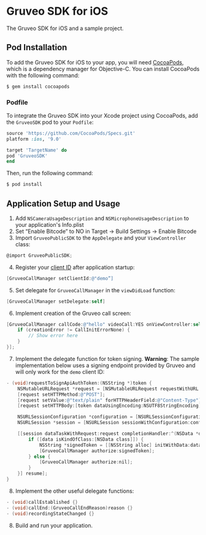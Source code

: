 # Gruveo SDK for iOS
The Gruveo SDK for iOS  and a sample project.

## Pod Installation

To add the Gruveo SDK for iOS to your app, you will need [CocoaPods](http://cocoapods.org), which is a dependency manager for Objective-C. You can install CocoaPods with the following command:

```bash
$ gem install cocoapods
```

### Podfile

To integrate the Gruveo SDK into your Xcode project using CocoaPods, add the `GruveoSDK` pod to your `Podfile`:

```ruby
source 'https://github.com/CocoaPods/Specs.git'
platform :ios, '9.0'

target 'TargetName' do
pod 'GruveoSDK'
end
```

Then, run the following command:

```bash
$ pod install
```

## Application Setup and Usage

1. Add `NSCameraUsageDescription` and `NSMicrophoneUsageDescription` to your application's Info.plist
2. Set “Enable Bitcode” to NO in Target -> Build Settings -> Enable Bitcode
3. Import `GruveoPublicSDK` to the `AppDelegate` and your `ViewController` class:
```objective-c
@import GruveoPublicSDK;
```
4. Register your [сlient ID](https://about.gruveo.com/developers/api-credentials/) after application startup: 
```objective-c
[GruveoCallManager setClientId:@"demo”]
```
5. Set delegate for `GruveoCallManager` in the `viewDidLoad` function:
```objective-c
[GruveoCallManager setDelegate:self]
```
6. Implement creation of the Gruveo call screen:
```objective-c
[GruveoCallManager callCode:@"hello" videoCall:YES onViewController:self callCreationCompletion:^(CallInitError creationError) {
    if (creationError != CallInitErrorNone) {
        // Show error here
    }
}];
```
7. Implement the delegate function for token signing. **Warning**: The sample implementation below uses a signing endpoint provided by Gruveo and will only work for the `demo` client ID:
```objective-c
- (void)requestToSignApiAuthToken:(NSString *)token {
    NSMutableURLRequest *request = [NSMutableURLRequest requestWithURL:[NSURL URLWithString:@"https://api-demo.gruveo.com/signer"]];
    [request setHTTPMethod:@"POST"];
    [request setValue:@"text/plain" forHTTPHeaderField:@"Content-Type"];
    [request setHTTPBody:[token dataUsingEncoding:NSUTF8StringEncoding]];

    NSURLSessionConfiguration *configuration = [NSURLSessionConfiguration defaultSessionConfiguration];
    NSURLSession *session = [NSURLSession sessionWithConfiguration:configuration delegate:nil delegateQueue:nil];

    [[session dataTaskWithRequest:request completionHandler:^(NSData *data, NSURLResponse *response, NSError *error) {
        if ([data isKindOfClass:[NSData class]]) {
            NSString *signedToken = [[NSString alloc] initWithData:data encoding:NSUTF8StringEncoding];
            [GruveoCallManager authorize:signedToken];
        } else {
            [GruveoCallManager authorize:nil];
        }
    }] resume];
}
```
8. Implement the other useful delegate functions:
```objective-c
- (void)callEstablished {}
- (void)callEnd:(GruveoCallEndReason)reason {}
- (void)recordingStateChanged {}
```
8. Build and run your application.
